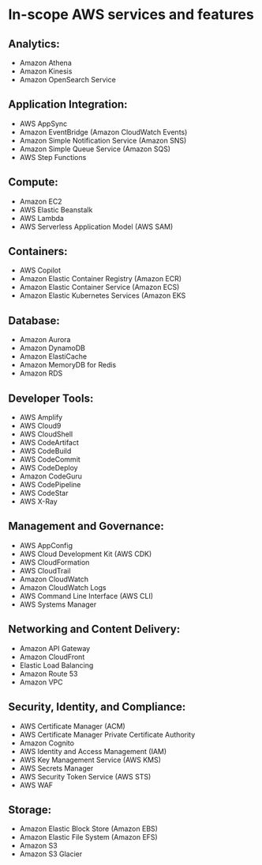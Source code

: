 # In-scope AWS services and features
## Analytics:
- Amazon Athena
- Amazon Kinesis
- Amazon OpenSearch Service
## Application Integration:
- AWS AppSync
- Amazon EventBridge (Amazon CloudWatch Events)
- Amazon Simple Notification Service (Amazon SNS)
- Amazon Simple Queue Service (Amazon SQS)
- AWS Step Functions
## Compute:
- Amazon EC2
- AWS Elastic Beanstalk
- AWS Lambda
- AWS Serverless Application Model (AWS SAM)
## Containers:
- AWS Copilot
- Amazon Elastic Container Registry (Amazon ECR)
- Amazon Elastic Container Service (Amazon ECS)
- Amazon Elastic Kubernetes Services (Amazon EKS
## Database:
- Amazon Aurora 
- Amazon DynamoDB
- Amazon ElastiCache
- Amazon MemoryDB for Redis
- Amazon RDS
## Developer Tools:
- AWS Amplify
- AWS Cloud9
- AWS CloudShell
- AWS CodeArtifact
- AWS CodeBuild
- AWS CodeCommit
- AWS CodeDeploy
- Amazon CodeGuru
- AWS CodePipeline
- AWS CodeStar
- AWS X-Ray
## Management and Governance:
- AWS AppConfig
- AWS Cloud Development Kit (AWS CDK)
- AWS CloudFormation
- AWS CloudTrail
- Amazon CloudWatch
- Amazon CloudWatch Logs
- AWS Command Line Interface (AWS CLI)
- AWS Systems Manager
## Networking and Content Delivery:
- Amazon API Gateway
- Amazon CloudFront
- Elastic Load Balancing
- Amazon Route 53
- Amazon VPC
## Security, Identity, and Compliance:
- AWS Certificate Manager (ACM)
- AWS Certificate Manager Private Certificate Authority
- Amazon Cognito
- AWS Identity and Access Management (IAM)
- AWS Key Management Service (AWS KMS)
- AWS Secrets Manager
- AWS Security Token Service (AWS STS)
- AWS WAF
## Storage:
- Amazon Elastic Block Store (Amazon EBS)
- Amazon Elastic File System (Amazon EFS)
- Amazon S3
- Amazon S3 Glacier
